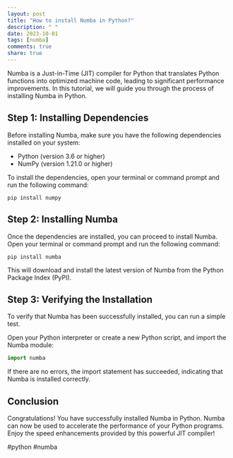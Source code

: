 ```yaml
---
layout: post
title: "How to install Numba in Python?"
description: " "
date: 2023-10-01
tags: [numba]
comments: true
share: true
---
```


Numba is a Just-in-Time (JIT) compiler for Python that translates Python functions into optimized machine code, leading to significant performance improvements. In this tutorial, we will guide you through the process of installing Numba in Python.

## Step 1: Installing Dependencies
Before installing Numba, make sure you have the following dependencies installed on your system:

* Python (version 3.6 or higher)
* NumPy (version 1.21.0 or higher)

To install the dependencies, open your terminal or command prompt and run the following command:

```shell
pip install numpy
```

## Step 2: Installing Numba
Once the dependencies are installed, you can proceed to install Numba. Open your terminal or command prompt and run the following command:

```shell
pip install numba
```

This will download and install the latest version of Numba from the Python Package Index (PyPI).

## Step 3: Verifying the Installation
To verify that Numba has been successfully installed, you can run a simple test.

Open your Python interpreter or create a new Python script, and import the Numba module:

```python
import numba
```

If there are no errors, the import statement has succeeded, indicating that Numba is installed correctly.

## Conclusion
Congratulations! You have successfully installed Numba in Python. Numba can now be used to accelerate the performance of your Python programs. Enjoy the speed enhancements provided by this powerful JIT compiler!

#python #numba